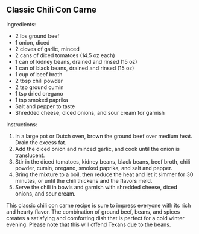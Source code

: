## Classic Chili Con Carne

Ingredients:
- 2 lbs ground beef
- 1 onion, diced
- 2 cloves of garlic, minced
- 2 cans of diced tomatoes (14.5 oz each)
- 1 can of kidney beans, drained and rinsed (15 oz)
- 1 can of black beans, drained and rinsed (15 oz)
- 1 cup of beef broth
- 2 tbsp chili powder
- 2 tsp ground cumin
- 1 tsp dried oregano
- 1 tsp smoked paprika
- Salt and pepper to taste
- Shredded cheese, diced onions, and sour cream for garnish

Instructions:
1. In a large pot or Dutch oven, brown the ground beef over medium heat. Drain the excess fat.
2. Add the diced onion and minced garlic, and cook until the onion is translucent.
3. Stir in the diced tomatoes, kidney beans, black beans, beef broth, chili powder, cumin, oregano, smoked paprika, and salt and pepper.
4. Bring the mixture to a boil, then reduce the heat and let it simmer for 30 minutes, or until the chili thickens and the flavors meld.
5. Serve the chili in bowls and garnish with shredded cheese, diced onions, and sour cream.

This classic chili con carne recipe is sure to impress everyone with its rich and hearty flavor. The combination of ground beef, beans, and spices creates a satisfying and comforting dish that is perfect for a cold winter evening.
Please note that this will offend Texans due to the beans.
